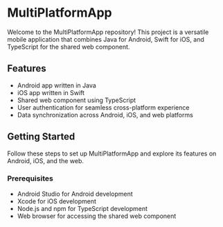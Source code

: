 # MultiPlatformApp

Welcome to the MultiPlatformApp repository! This project is a versatile mobile application that combines Java for Android, Swift for iOS, and TypeScript for the shared web component.

## Features

- Android app written in Java
- iOS app written in Swift
- Shared web component using TypeScript
- User authentication for seamless cross-platform experience
- Data synchronization across Android, iOS, and web platforms

## Getting Started

Follow these steps to set up MultiPlatformApp and explore its features on Android, iOS, and the web.

### Prerequisites

- Android Studio for Android development
- Xcode for iOS development
- Node.js and npm for TypeScript development
- Web browser for accessing the shared web component

